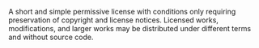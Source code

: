 A short and simple permissive license with conditions only requiring preservation of copyright and license notices. Licensed works, modifications, and larger works may be distributed under different terms and without source code.
